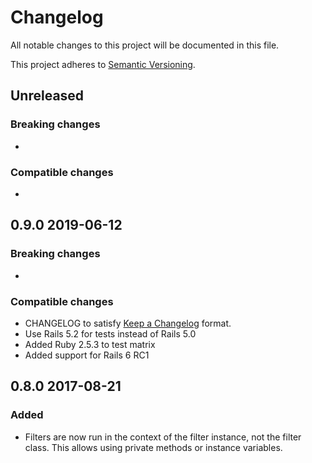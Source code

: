 # Changelog
All notable changes to this project will be documented in this file.

This project adheres to [Semantic Versioning](http://semver.org/spec/v2.0.0.html).


## Unreleased

### Breaking changes

-

### Compatible changes

-

## 0.9.0 2019-06-12

### Breaking changes

-

### Compatible changes

- CHANGELOG to satisfy [Keep a Changelog](http://keepachangelog.com/en/1.0.0/) format.
- Use Rails 5.2 for tests instead of Rails 5.0
- Added Ruby 2.5.3 to test matrix
- Added support for Rails 6 RC1

## 0.8.0 2017-08-21

### Added
- Filters are now run in the context of the filter instance, not the filter class. This allows using private methods or instance variables.
